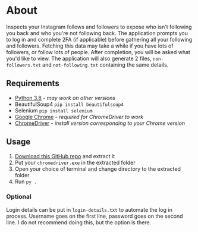 # About
Inspects your Instagram follows and followers to expose who isn't following you back and who you're not following back.
The application prompts you to log in and complete 2FA (if applicable) before gathering all your following and followers. Fetching this data may take a while if you have lots of followers, or follow lots of people. After completion, you will be asked what you'd like to view. The application will also generate 2 files, `non-followers.txt` and `not-following.txt` containing the same details.

## Requirements
- [Python 3.8](https://www.python.org/downloads/) - *may work on other versions*
- BeautifulSoup4 `pip install beautifulsoup4`
- Selenium `pip install selenium`
- [Google Chrome](https://www.google.com/intl/en_uk/chrome/) - *required for ChromeDriver to work*
- [ChromeDriver](https://sites.google.com/a/chromium.org/chromedriver/downloads) - *install version corresponding to your Chrome version*

## Usage
1. [Download this GitHub repo](https://github.com/AaronVickers/Instagram-Inspector/archive/main.zip) and extract it
2. Put your `chromedriver.exe` in the extracted folder
3. Open your choice of terminal and change directory to the extracted folder
4. Run `py .`

### Optional
Login details can be put in `login-details.txt` to automate the log in process.
Username goes on the first line, password goes on the second line.
I do not recommend doing this, but the option is there.